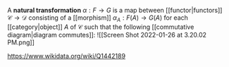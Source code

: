 A **natural transformation** $\alpha:F\to G$ is a map between [[functor|functors]] $\mathcal C\to \mathcal D$ consisting of a [[morphism]] $\alpha_A: F(A)\to G(A)$ for each [[category|object]] $A$ of $\mathcal C$ such that the following [[commutative diagram|diagram commutes]]:
![[Screen Shot 2022-01-26 at 3.20.02 PM.png]]

https://www.wikidata.org/wiki/Q1442189